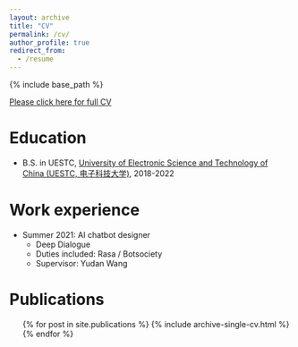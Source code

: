 ```yaml
---
layout: archive
title: "CV"
permalink: /cv/
author_profile: true
redirect_from:
  - /resume
---
```


{% include base_path %}

 [Please click here for full CV](https://en.uestc.edu.cn/)

Education
======
* B.S. in UESTC,  [University of Electronic Science and Technology of China (UESTC, 电子科技大学)](https://en.uestc.edu.cn/), 2018-2022

Work experience
======
* Summer 2021: AI chatbot designer
  * Deep Dialogue
  * Duties included: Rasa / Botsociety 
  * Supervisor: Yudan Wang

Publications
======
  <ul>{% for post in site.publications %}
    {% include archive-single-cv.html %}
  {% endfor %}</ul>
